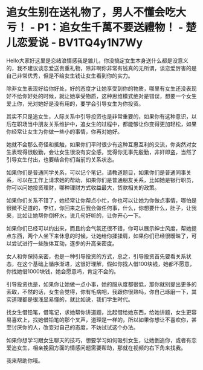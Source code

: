 # 追女生别在送礼物了，男人不懂会吃大亏！ - P1：追女生千萬不要送禮物！ - 楚儿恋爱说 - BV1TQ4y1N7Wy

Hello大家好这里是恋绪浪情感我是雏儿，你没搞定女生本身送什么都是没意义的，我不建议谈恋爱送贵重礼物，除非啊你非常有钱真的无所谓，谈恋爱厉害的是自己非常优秀，但是不给女生钱让女生看到你的实力。

除非女生表现好给你好处，好的态度才让她享受到你的物质，哪里有女生还没表现好不给你好处的时候，就让她享受物质，这种思维模式绝对是错误，想要一个女生爱上你，光对她好是没有用的，要学会引导女生为你投资。

其实不只是追女生，人际关系中引导投资也是非常重要的，如果你有这种意识，以后在职场当中朋友关系维护中，追女生的过程中，都能够让你变得更加轻松，如果你经常让女生为你做一些小的事情，你再对她好。

她就不会那么奇怪和抵触，如果你们平时很少有这种互惠互利的交流，你突然对女生表现得很殷勤，会让女生很没有安全感，觉得你无事先殷勤，非奸即盗，当然了引导女生付出，也要结合你们当前的关系状态。

如果你们是普通同学关系，可以记个笔记，请教道题目，如果你们是普通同事关系，可以在工作上请求她的帮助，如果你们是普通朋友关系，比如她是银行职员，你可以问她投资理财，哪种理财方式收益最大，贷款相关的政策。

如果你们关系不错了，她经常让你帮点小忙，你也可以让她为你做点事情，哪怕是很微不足道的，李红，你回来之后我会做任何事，什么，你想要什么，肚子，让我来，比如让她帮你倒杯水，说几句好听的，让你开心一下。

如果你们已经可以约出来，而且约会气氛还很不错，你可以展示绅士风度，帮她提点东西，两个人坐下来休息的时候，让她给你揉揉肩，如果你们已经很暧昧了，可以尝试进行一些肢体互动，逐步的升高亲密度。

女人和你保持亲密，也是一种引导投资的方式，总之，引导投资首先要看关系状态，在这个基础上循序渐进，这很好理解，假如你找人借100块钱，她都不愿意，你找她借1000块钱，她会愿意吗，肯定不会的。

引导投资也是，如果你让她做一点小事，她的服从度都很低，那你就别提出更多的索取，不然的话，女生会觉得，你有毛病吧，我跟你很熟吗，你自己琢磨一下，其实道理都是很浅显易懂的，就比如说，我们学生时代。

找女生借铅笔，借笔记，求她帮你讲道题，比起借给她东西，给她讲题，女生更容易喜欢上，找她借铅笔的那个叉声，道理是一样的，所以如果你想让不喜欢你，甚至讨厌你的人，改变对自己的态度，不妨试试这个办法。

如果你想学习跟女生聊天的技巧，想要学习如何吸引女生，让她倒追你，或者有恋爱追女生，相亲挽回方面的情感问题需要帮助，那就在视频的右下角来找我。

我来帮助你哦。